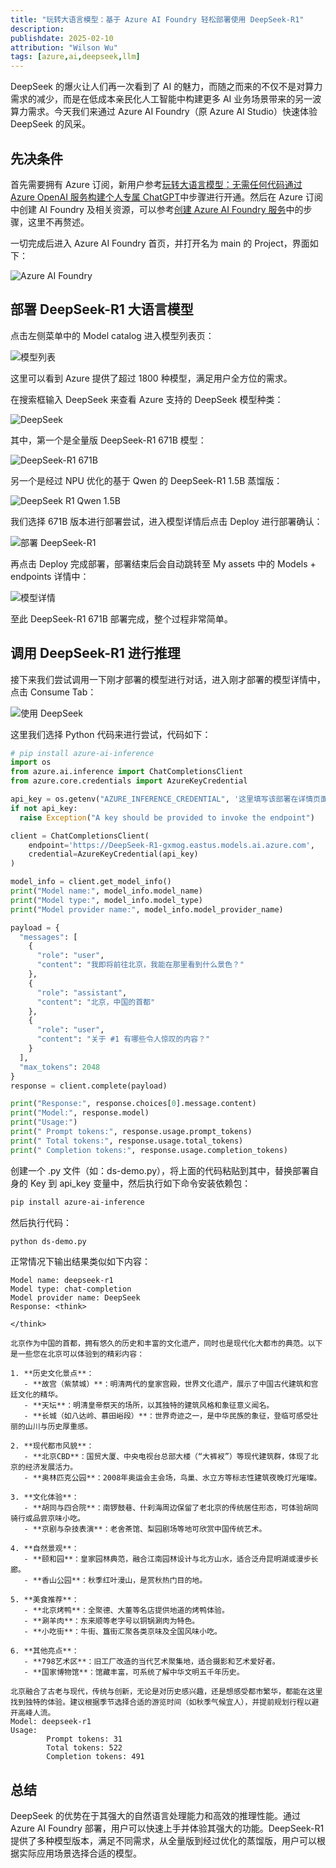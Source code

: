 ```yaml
---
title: "玩转大语言模型：基于 Azure AI Foundry 轻松部署使用 DeepSeek-R1"
description: 
publishdate: 2025-02-10
attribution: "Wilson Wu"
tags: [azure,ai,deepseek,llm]
---
```


DeepSeek 的爆火让人们再一次看到了 AI 的魅力，而随之而来的不仅不是对算力需求的减少，而是在低成本亲民化人工智能中构建更多 AI 业务场景带来的另一波算力需求。今天我们来通过 Azure AI Foundry（原 Azure AI Studio）快速体验 DeepSeek 的风采。

## 先决条件

首先需要拥有 Azure 订阅，新用户参考[玩转大语言模型：无需任何代码通过 Azure OpenAI 服务构建个人专属 ChatGPT](https://wilsonwu.me/blog/2024/build-own-chatgpt-on-azure/#%E5%85%88%E5%86%B3%E6%9D%A1%E4%BB%B6)中步骤进行开通。然后在 Azure 订阅中创建 AI Foundry 及相关资源，可以参考[创建 Azure AI Foundry 服务](https://wilsonwu.me/blog/2024/build-own-chatgpt-on-azure/#%E6%AD%A5%E9%AA%A4-1%E5%88%9B%E5%BB%BA-azure-ai-studio-%E6%9C%8D%E5%8A%A1)中的步骤，这里不再赘述。

一切完成后进入 Azure AI Foundry 首页，并打开名为 main 的 Project，界面如下：

![Azure AI Foundry](0-ai-foundry.png)

## 部署 DeepSeek-R1 大语言模型

点击左侧菜单中的 Model catalog 进入模型列表页：

![模型列表](1-models.png)

这里可以看到 Azure 提供了超过 1800 种模型，满足用户全方位的需求。

在搜索框输入 DeepSeek 来查看 Azure 支持的 DeepSeek 模型种类：

![DeepSeek](1-deepseek.png)

其中，第一个是全量版 DeepSeek-R1 671B 模型：

![DeepSeek-R1 671B](1-deepseek-r1-671b.png)

另一个是经过 NPU 优化的基于 Qwen 的 DeepSeek-R1 1.5B 蒸馏版：

![DeepSeek R1 Qwen 1.5B](1-deepseek-r1-qwen-1.5b.png)

我们选择 671B 版本进行部署尝试，进入模型详情后点击 Deploy 进行部署确认：

![部署 DeepSeek-R1](1-deploy-deepseek.png)

再点击 Deploy 完成部署，部署结束后会自动跳转至 My assets 中的 Models + endpoints 详情中：

![模型详情](1-deployed-model-detail.png)

至此 DeepSeek-R1 671B 部署完成，整个过程非常简单。

## 调用 DeepSeek-R1 进行推理

接下来我们尝试调用一下刚才部署的模型进行对话，进入刚才部署的模型详情中，点击 Consume Tab：

![使用 DeepSeek](2-model-consume.png)

这里我们选择 Python 代码来进行尝试，代码如下：

```python
# pip install azure-ai-inference
import os
from azure.ai.inference import ChatCompletionsClient
from azure.core.credentials import AzureKeyCredential

api_key = os.getenv("AZURE_INFERENCE_CREDENTIAL", '这里填写该部署在详情页面看到的 Key 值')
if not api_key:
  raise Exception("A key should be provided to invoke the endpoint")

client = ChatCompletionsClient(
    endpoint='https://DeepSeek-R1-gxmog.eastus.models.ai.azure.com',
    credential=AzureKeyCredential(api_key)
)

model_info = client.get_model_info()
print("Model name:", model_info.model_name)
print("Model type:", model_info.model_type)
print("Model provider name:", model_info.model_provider_name)

payload = {
  "messages": [
    {
      "role": "user",
      "content": "我即将前往北京，我能在那里看到什么景色？"
    },
    {
      "role": "assistant",
      "content": "北京，中国的首都"
    },
    {
      "role": "user",
      "content": "关于 #1 有哪些令人惊叹的内容？"
    }
  ],
  "max_tokens": 2048
}
response = client.complete(payload)

print("Response:", response.choices[0].message.content)
print("Model:", response.model)
print("Usage:")
print("	Prompt tokens:", response.usage.prompt_tokens)
print("	Total tokens:", response.usage.total_tokens)
print("	Completion tokens:", response.usage.completion_tokens)
```

创建一个 .py 文件（如：ds-demo.py），将上面的代码粘贴到其中，替换部署自身的 Key 到 api_key 变量中，然后执行如下命令安装依赖包：

```bash
pip install azure-ai-inference
```

然后执行代码：

```bash
python ds-demo.py
```

正常情况下输出结果类似如下内容：

```text
Model name: deepseek-r1
Model type: chat-completion
Model provider name: DeepSeek
Response: <think>

</think>

北京作为中国的首都，拥有悠久的历史和丰富的文化遗产，同时也是现代化大都市的典范。以下是一些您在北京可以体验到的精彩内容：

1. **历史文化景点**：
   - **故宫（紫禁城）**：明清两代的皇家宫殿，世界文化遗产，展示了中国古代建筑和宫廷文化的精华。
   - **天坛**：明清皇帝祭天的场所，以其独特的建筑风格和象征意义闻名。
   - **长城（如八达岭、慕田峪段）**：世界奇迹之一，是中华民族的象征，登临可感受壮丽的山川与历史厚重感。

2. **现代都市风貌**：
   - **北京CBD**：国贸大厦、中央电视台总部大楼（“大裤衩”）等现代建筑群，体现了北京的经济发展活力。
   - **奥林匹克公园**：2008年奥运会主会场，鸟巢、水立方等标志性建筑夜晚灯光璀璨。

3. **文化体验**：
   - **胡同与四合院**：南锣鼓巷、什刹海周边保留了老北京的传统居住形态，可体验胡同骑行或品尝京味小吃。
   - **京剧与杂技表演**：老舍茶馆、梨园剧场等地可欣赏中国传统艺术。

4. **自然景观**：
   - **颐和园**：皇家园林典范，融合江南园林设计与北方山水，适合泛舟昆明湖或漫步长廊。
   - **香山公园**：秋季红叶漫山，是赏秋热门目的地。

5. **美食推荐**：
   - **北京烤鸭**：全聚德、大董等名店提供地道的烤鸭体验。
   - **涮羊肉**：东来顺等老字号以铜锅涮肉为特色。
   - **小吃街**：牛街、簋街汇聚各类京味及全国风味小吃。

6. **其他亮点**：
   - **798艺术区**：旧工厂改造的当代艺术聚集地，适合摄影和艺术爱好者。
   - **国家博物馆**：馆藏丰富，可系统了解中华文明五千年历史。

北京融合了古老与现代，传统与创新，无论是对历史感兴趣，还是想感受都市繁华，都能在这里找到独特的体验。建议根据季节选择合适的游览时间（如秋季气候宜人），并提前规划行程以避开高峰人流。
Model: deepseek-r1
Usage:
        Prompt tokens: 31
        Total tokens: 522
        Completion tokens: 491
```

## 总结

DeepSeek 的优势在于其强大的自然语言处理能力和高效的推理性能。通过 Azure AI Foundry 部署，用户可以快速上手并体验其强大的功能。DeepSeek-R1 提供了多种模型版本，满足不同需求，从全量版到经过优化的蒸馏版，用户可以根据实际应用场景选择合适的模型。
